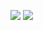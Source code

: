 ![](https://upload-images.jianshu.io/upload_images/5786888-cd2d47062c185ad0.png?imageMogr2/auto-orient/strip%7CimageView2/2/w/1240)
![](https://upload-images.jianshu.io/upload_images/5786888-7c4365c8bb2bbfef.png?imageMogr2/auto-orient/strip%7CimageView2/2/w/1240)



